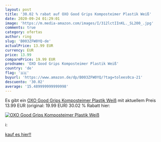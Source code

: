 ```yaml
---
layout: post
title: '30.02 % rabat auf OXO Good Grips Komposteimer Plastik Weiß'
date: 2020-09-24 01:29:01
image: 'https://m.media-amazon.com/images/I/312lctIInKL._SL200_.jpg'
comments: true
category: ofertas
author: ring
slug: 'B003ZFW0YQ-de'
actualPrice: 13.99 EUR
currency: EUR
price: 13.99
comparePrice: 19.99 EUR
prodname: 'OXO Good Grips Komposteimer Plastik Weiß'
country: 'de'
flag: '🇩🇪'
buyurl: 'https://www.amazon.de/dp/B003ZFW0YQ/?tag=tolees0ca-21'
descuento: '30.02'
average: '15.489999999999998'
---
```


Es gibt ein [OXO Good Grips Komposteimer Plastik Weiß](https://www.amazon.de/dp/B003ZFW0YQ/?tag=tolees0ca-21) mit aktuellem Preis 13.99 EUR (original: 19.99 EUR) 30.02 % Rabatt hier:

[![OXO Good Grips Komposteimer Plastik Weiß](https://m.media-amazon.com/images/I/312lctIInKL._SL200_.jpg)](https://www.amazon.de/dp/B003ZFW0YQ/?tag=tolees0ca-21)

ℹ️:


[kauf es hier!!](https://www.amazon.de/dp/B003ZFW0YQ/?tag=tolees0ca-21)
